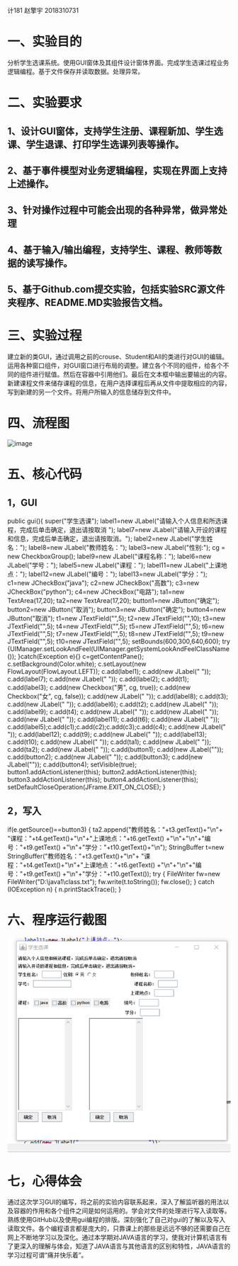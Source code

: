 计181 赵擎宇 2018310731
# 一、实验目的
分析学生选课系统。使用GUI窗体及其组件设计窗体界面。完成学生选课过程业务逻辑编程。基于文件保存并读取数据。处理异常。
# 二、实验要求
## 1、设计GUI窗体，支持学生注册、课程新加、学生选课、学生退课、打印学生选课列表等操作。
## 2、基于事件模型对业务逻辑编程，实现在界面上支持上述操作。
## 3、针对操作过程中可能会出现的各种异常，做异常处理
## 4、基于输入/输出编程，支持学生、课程、教师等数据的读写操作。
## 5、基于Github.com提交实验，包括实验SRC源文件夹程序、README.MD实验报告文档。
# 三、实验过程
建立新的类GUI，通过调用之前的crouse、Student和All的类进行对GUI的编辑。运用各种窗口组件，对GUI窗口进行布局的调整。建立各个不同的组件，给各个不同的组件进行赋值。然后在容器中引用他们。最后在文本框中输出要输出的内容。新建课程文件来储存课程的信息，在用户选择课程后再从文件中提取相应的内容，写到新建的另一个文件。将用户所输入的信息储存到文件中。
# 四、流程图
![image]()
# 五、核心代码
## 1，GUI
public gui(){
		super("学生选课");
		label1=new JLabel("请输入个人信息和所选课程，完成后单击确定，退出请按取消 ");
		label7=new JLabel("请输入开设的课程和信息，完成后单击确定，退出请按取消。");
		label2=new JLabel("学生姓名：");
		label8=new JLabel("教师姓名：");
		label3=new JLabel("性别:"); 
		cg = new CheckboxGroup(); 
		label9=new JLabel("课程名称：");
		label6=new JLabel("学号：");
		 label5=new JLabel("课程：");
		label11=new JLabel("上课地点：");
		label12=new JLabel("编号：");
		label13=new JLabel("学分：");
		c1=new JCheckBox("java");
		c2=new JCheckBox("高数");
		c3=new JCheckBox("python");
		c4=new JCheckBox("电路");
		ta1=new TextArea(17,20);
		ta2=new TextArea(17,20);
		button1=new JButton("确定");
		button2=new JButton("取消");
		button3=new JButton("确定");
		button4=new JButton("取消");
		t1=new JTextField("",5);
		t2=new JTextField("",10);
		t3=new JTextField("",5);
		t4=new JTextField("",5);
		t5=new JTextField("",5);
		t6=new JTextField("",5);
		t7=new JTextField("",5);
		t8=new JTextField("",5);
		t9=new JTextField("",5);
		t10=new JTextField("",5);
		setBounds(600,300,640,600);
		try {UIManager.setLookAndFeel(UIManager.getSystemLookAndFeelClassName());
		}catch(Exception e){}
		c=getContentPane();	
		c.setBackground(Color.white);
		c.setLayout(new FlowLayout(FlowLayout.LEFT));
		c.add(label1);
		c.add(new JLabel("                       "));
		c.add(label7);
		c.add(new JLabel("                          "));
		c.add(label2);
		c.add(t1);
		c.add(label3);
		c.add(new Checkbox("男", cg, true)); 
		c.add(new Checkbox("女", cg, false));
		c.add(new JLabel("           "));
		c.add(label8);
		c.add(t3);
		c.add(new JLabel("                  "));
		c.add(label6);
		c.add(t2);
		c.add(new JLabel("                      "));
		c.add(label9);
		c.add(t4);
		c.add(new JLabel("   "));
		c.add(new JLabel("       "));
		c.add(new JLabel("                                         "));
		c.add(label11);
		c.add(t6);
		c.add(new JLabel("               "));
		c.add(label5);c.add(c1);c.add(c2);c.add(c3);c.add(c4);
		c.add(new JLabel("    "));
		c.add(label12);
		c.add(t9);
		c.add(new JLabel("                                       "));
		c.add(label13);
		c.add(t10);
		c.add(new JLabel("                        "));
		c.add(ta1);
		c.add(new JLabel("     "));
		c.add(ta2);
		c.add(new JLabel("                          "));
		c.add(button1);
		c.add(new JLabel(""));
        c.add(button2);
		c.add(new JLabel("         "));
		c.add(button3);
		c.add(new JLabel(""));
		c.add(button4);
		setVisible(true);
		button1.addActionListener(this);
		button2.addActionListener(this);
		button3.addActionListener(this);
		button4.addActionListener(this);
		setDefaultCloseOperation(JFrame.EXIT_ON_CLOSE);
	}
  ## 2，写入
  if(e.getSource()==button3) {
			ta2.append("教师姓名："+t3.getText()+"\n"+
			"课程："+t4.getText()+"\n"+"上课地点："+t6.getText()
			+"\n"+"\n"+"编号："+t9.getText()
			+"\n"+"学分："+t10.getText()+"\n");
			StringBuffer t=new StringBuffer("教师姓名："+t3.getText()+"\n"+
					"课程："+t4.getText()+"\n"+"上课地点："+t6.getText()
					+"\n"+"\n"+"编号："+t9.getText()
					+"\n"+"学分："+t10.getText());
			try {
				FileWriter fw=new FileWriter("D:\\java1\\class.txt");
				fw.write(t.toString());
				fw.close();
				} 
			catch (IOException n) 
				{
				n.printStackTrace();
				}
# 六、程序运行截图
![image](https://github.com/849351726/4444/blob/master/jietu.png)
# 七，心得体会
通过这次学习GUI的编写，将之前的实验内容联系起来，深入了解监听器的用法以及容器的作用和各个组件之间是如何运用的。学会对文件的处理进行写入读取等。熟练使用GitHub以及使用gui编程的排版。深刻强化了自己对gui的了解以及写入读取文件。各个编程语言都是庞大的，只靠课上的那些是远远不够的还需要自己在网上不断地学习以及深化。通过本学期对JAVA语言的学习，使我对计算机语言有了更深入的理解与体会，知道了JAVA语言与其他语言的区别和特性，JAVA语言的学习过程可谓“痛并快乐着”。
		

